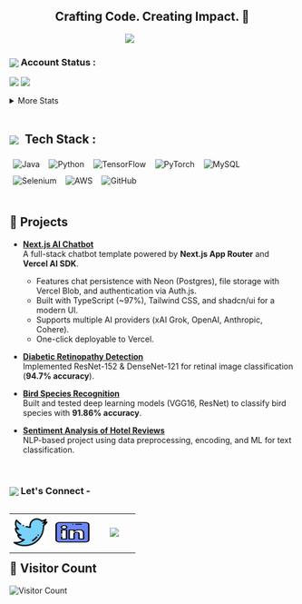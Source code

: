 <h2 align="center">Crafting Code. Creating Impact. 🌱</h2>

<a href="https://github.com/kamaleshyeager">
  <img align="right" src="https://media.giphy.com/media/yALcFbrKshfoY/giphy.gif" width="300">
</a>

<br/>

### <img src="https://media4.giphy.com/media/wkW0maGDN1eSc/giphy.gif" width="40" align="absmiddle"> Account Status :

<p align="left">
  <img src="https://github-readme-stats.vercel.app/api?username=kamaleshyeager&show_icons=true&theme=tokyonight&hide_border=true&count_private=true" height="150"/>
  <img src="https://streak-stats.demolab.com?user=kamaleshyeager&theme=tokyonight&hide_border=true" height="150"/>
</p>

<details>
  <summary>More Stats</summary>
  
  <br/>
  <img src="https://github-readme-stats.vercel.app/api/top-langs/?username=kamaleshyeager&layout=compact&theme=tokyonight&hide_border=true" height="180"/>
</details>

<br/>

<h2 align="left">
  <img src="https://media.giphy.com/media/QVz8bVdhi6dmkIkg61/giphy.gif" width="40" align="absmiddle" />
  <span style="margin-left:6px;">Tech Stack :</span>
</h2>

<div align="left">
  <img src="https://cdn.jsdelivr.net/gh/devicons/devicon/icons/java/java-original.svg" alt="Java" height="35" style="margin:6px;" />
  <img src="https://cdn.jsdelivr.net/gh/devicons/devicon/icons/python/python-original.svg" alt="Python" height="35" style="margin:6px;" />
  <img src="https://cdn.jsdelivr.net/gh/devicons/devicon/icons/tensorflow/tensorflow-original.svg" alt="TensorFlow" height="35" style="margin:6px;" />
  <img src="https://cdn.jsdelivr.net/gh/devicons/devicon/icons/pytorch/pytorch-original.svg" alt="PyTorch" height="35" style="margin:6px;" />
  <img src="https://cdn.jsdelivr.net/gh/devicons/devicon/icons/mysql/mysql-original.svg" alt="MySQL" height="35" style="margin:6px;" />
  <img src="https://cdn.jsdelivr.net/gh/devicons/devicon/icons/selenium/selenium-original.svg" alt="Selenium" height="35" style="margin:6px;" />
  <img src="https://cdn.jsdelivr.net/gh/devicons/devicon/icons/amazonwebservices/amazonwebservices-original.svg" alt="AWS" height="35" style="margin:6px;" />
  <img src="https://cdn.jsdelivr.net/gh/devicons/devicon/icons/github/github-original.svg" alt="GitHub" height="35" style="margin:6px;" />
</div>

<br/>

<h2>🚀 Projects</h2>

- **[Next.js AI Chatbot](https://github.com/kamaleshyeager/nextjs-ai-chatbot)**  
  A full-stack chatbot template powered by **Next.js App Router** and **Vercel AI SDK**.  
  - Features chat persistence with Neon (Postgres), file storage with Vercel Blob, and authentication via Auth.js.  
  - Built with TypeScript (~97%), Tailwind CSS, and shadcn/ui for a modern UI.  
  - Supports multiple AI providers (xAI Grok, OpenAI, Anthropic, Cohere).  
  - One-click deployable to Vercel.  

- **[Diabetic Retinopathy Detection](https://github.com/kamaleshyeager/)**  
  Implemented ResNet-152 & DenseNet-121 for retinal image classification (**94.7% accuracy**).  

- **[Bird Species Recognition](https://github.com/kamaleshyeager/)**  
  Built and tested deep learning models (VGG16, ResNet) to classify bird species with **91.86% accuracy**.  

- **[Sentiment Analysis of Hotel Reviews](https://github.com/kamaleshyeager/)**  
  NLP-based project using data preprocessing, encoding, and ML for text classification.  

<br/>

<h3><img src="https://media.giphy.com/media/Al9XitEIwGgLU9yMfS/giphy.gif" width="60" align="absmiddle"> Let's Connect - </h3>

<table width="120" align="left">
  <tr>  
    <td align="center" width="60">
      <a href="https://x.com/"><img src="https://raw.githubusercontent.com/8bithemant/8bithemant/master/twitter.png" width="60"></a>
    </td>
    <td align="center" width="60">
      <a href="https://linkedin.com/in/kamalesh-nutakki-a76051229"><img src="https://raw.githubusercontent.com/8bithemant/8bithemant/master/linkedin.png" height="36" width="65"></a>
    </td>
    <td align="center" width="60">
      <a href="mailto:kamalesh.nutakki@gmail.com"><img src="https://user-images.githubusercontent.com/29790345/184528214-8f168ffd-5a4c-4d30-8d6b-917568924fbb.png" width="80"></a>
    </td>
  </tr>
</table>

<br/><br/>

<div align="left">
  <h2><b>👀 Visitor Count</b></h2>
  <img src="https://count.getloli.com/@kamaleshyeager?theme=booru-huggboo" alt="Visitor Count" />
</div>
